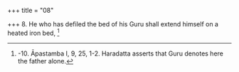 +++
title = "08"

+++
8. He who has defiled the bed of his Guru shall extend himself on a heated iron bed, [^6] 


[^6]:  -10. Āpastamba I, 9, 25, 1-2. Haradatta asserts that Guru denotes here the father alone.
